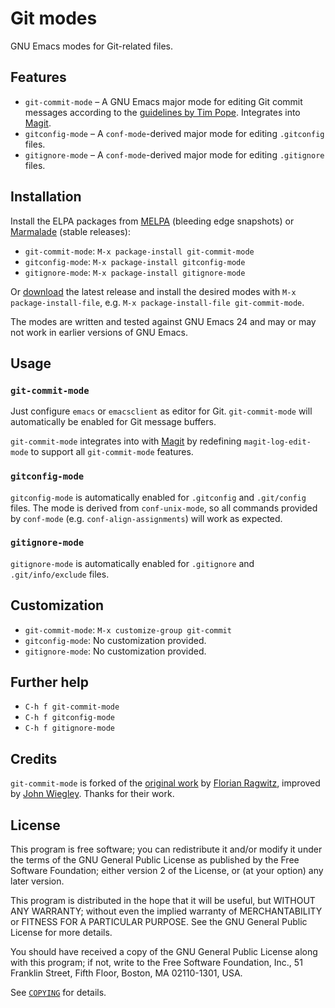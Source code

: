 Git modes
=========

GNU Emacs modes for Git-related files.


Features
--------

- `git-commit-mode` – A GNU Emacs major mode for editing Git commit messages
  according to the [guidelines by Tim Pope][1].  Integrates into [Magit][2].
- `gitconfig-mode` – A `conf-mode`-derived major mode for editing
  `.gitconfig` files.
- `gitignore-mode` – A `conf-mode`-derived major mode for editing `.gitignore`
  files.


Installation
------------

Install the ELPA packages from [MELPA][3] (bleeding edge snapshots) or
[Marmalade][4] (stable releases):

- `git-commit-mode`: `M-x package-install git-commit-mode`
- `gitconfig-mode`: `M-x package-install gitconfig-mode`
- `gitignore-mode`: `M-x package-install gitignore-mode`

Or [download][5] the latest release and install the desired modes with `M-x
package-install-file`, e.g. `M-x package-install-file git-commit-mode`.

The modes are written and tested against GNU Emacs 24 and may or may not work in
earlier versions of GNU Emacs.


Usage
-----


### `git-commit-mode`

Just configure `emacs` or `emacsclient` as editor for Git. `git-commit-mode`
will automatically be enabled for Git message buffers.

`git-commit-mode` integrates into with [Magit][2] by redefining
`magit-log-edit-mode` to support all `git-commit-mode` features.

### `gitconfig-mode`

`gitconfig-mode` is automatically enabled for `.gitconfig` and `.git/config`
files.  The mode is derived from `conf-unix-mode`, so all commands provided by
`conf-mode` (e.g. `conf-align-assignments`) will work as expected.

### `gitignore-mode`

`gitignore-mode` is automatically enabled for `.gitignore` and
`.git/info/exclude` files.


Customization
-------------

- `git-commit-mode`: `M-x customize-group git-commit`
- `gitconfig-mode`: No customization provided.
- `gitignore-mode`: No customization provided.


Further help
------------

- `C-h f git-commit-mode`
- `C-h f gitconfig-mode`
- `C-h f gitignore-mode`


Credits
-------

`git-commit-mode` is forked of the [original work][6] by [Florian Ragwitz][7],
improved by [John Wiegley][8].  Thanks for their work.


License
-------

This program is free software; you can redistribute it and/or modify it under
the terms of the GNU General Public License as published by the Free Software
Foundation; either version 2 of the License, or (at your option) any later
version.

This program is distributed in the hope that it will be useful, but WITHOUT ANY
WARRANTY; without even the implied warranty of MERCHANTABILITY or FITNESS FOR A
PARTICULAR PURPOSE.  See the GNU General Public License for more details.

You should have received a copy of the GNU General Public License along with
this program; if not, write to the Free Software Foundation, Inc., 51 Franklin
Street, Fifth Floor, Boston, MA 02110-1301, USA.

See [`COPYING`][9] for details.


[1]: http://tbaggery.com/2008/04/19/a-note-about-git-commit-messages.html
[2]: http://magit.github.com/magit/
[3]: http://melpa.milkbox.net
[4]: http://marmalade-repo.org/
[5]: https://github.com/lunaryorn/git-modes/tags
[6]: https://github.com/rafl/git-commit-mode
[7]: https://github.com/rafl
[8]: https://github.com/jwiegley
[9]: https://github.com/lunaryorn/git-modes/blob/master/COPYING

